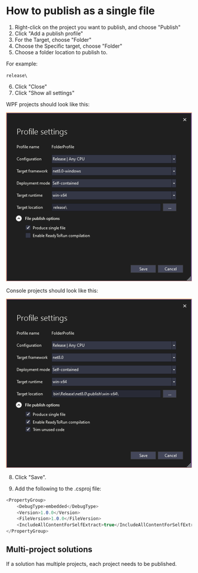 # How to publish as a single file

1. Right-click on the project you want to publish, and choose "Publish"
2. Click "Add a publish profile"
3. For the Target, choose "Folder"
4. Choose the Specific target, choose "Folder"
5. Choose a folder location to publish to.

For example:

`release\`

6. Click "Close"
7. Click "Show all settings"

WPF projects should look like this:

![](./readme-01.png)

Console projects should look like this:

![](./readme-02.png)

8. Click "Save".

9. Add the following to the .csproj file:

```csharp
<PropertyGroup>
    <DebugType>embedded</DebugType>
    <Version>1.0.0</Version>
    <FileVersion>1.0.0</FileVersion>
    <IncludeAllContentForSelfExtract>true</IncludeAllContentForSelfExtract>
</PropertyGroup>
```



## Multi-project solutions

If a solution has multiple projects, each project needs to be published.